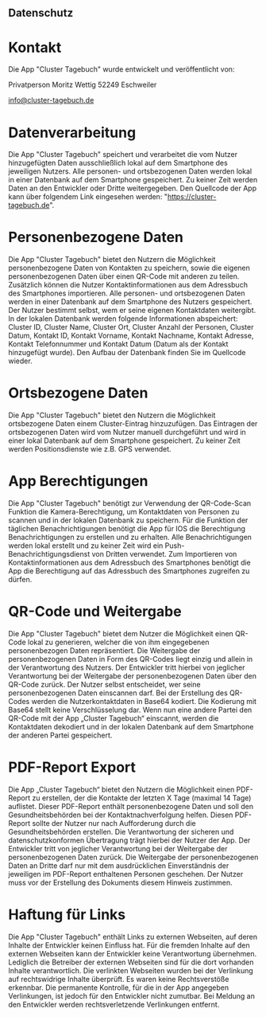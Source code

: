 ## Datenschutz

# Kontakt

Die App "Cluster Tagebuch" wurde entwickelt und veröffentlicht von:

Privatperson
Moritz Wettig
52249 Eschweiler

info@cluster-tagebuch.de

# Datenverarbeitung

Die App "Cluster Tagebuch" speichert und verarbeitet die vom Nutzer hinzugefügten Daten ausschließlich lokal auf dem Smartphone des jeweiligen Nutzers. Alle personen- und ortsbezogenen Daten werden lokal in einer Datenbank auf dem Smartphone gespeichert. Zu keiner Zeit werden Daten an den Entwickler oder Dritte weitergegeben. Den Quellcode der App kann über folgendem Link eingesehen werden: "https://cluster-tagebuch.de".

# Personenbezogene Daten

Die App "Cluster Tagebuch" bietet den Nutzern die Möglichkeit personenbezogene Daten von Kontakten zu speichern, sowie die eigenen personenbezogenen Daten über einen QR-Code mit anderen zu teilen. Zusätzlich können die Nutzer Kontaktinformationen aus dem Adressbuch des Smartphones importieren. Alle personen- und ortsbezogenen Daten werden in einer Datenbank auf dem Smartphone des Nutzers gespeichert. Der Nutzer bestimmt selbst, wem er seine eigenen Kontaktdaten weitergibt. In der lokalen Datenbank werden folgende Informationen abspeichert: Cluster ID, Cluster Name, Cluster Ort, Cluster Anzahl der Personen, Cluster Datum, Kontakt ID, Kontakt Vorname, Kontakt Nachname, Kontakt Adresse, Kontakt Telefonnummer und Kontakt Datum (Datum als der Kontakt hinzugefügt wurde). Den Aufbau der Datenbank finden Sie im Quellcode wieder.

# Ortsbezogene Daten

Die App "Cluster Tagebuch" bietet den Nutzern die Möglichkeit ortsbezogene Daten einem Cluster-Eintrag hinzuzufügen. Das Eintragen der ortsbezogenen Daten wird vom Nutzer manuell durchgeführt und wird in einer lokal Datenbank auf dem Smartphone gespeichert. Zu keiner Zeit werden Positionsdienste wie z.B. GPS verwendet.

# App Berechtigungen

Die App "Cluster Tagebuch" benötigt zur Verwendung der QR-Code-Scan Funktion die Kamera-Berechtigung, um Kontaktdaten von Personen zu scannen und in der lokalen Datenbank zu speichern. Für die Funktion der täglichen Benachrichtigungen benötigt die App für IOS die Berechtigung Benachrichtigungen zu erstellen und zu erhalten. Alle Benachrichtigungen werden lokal erstellt und zu keiner Zeit wird ein Push-Benachrichtigungsdienst von Dritten verwendet. Zum Importieren von Kontaktinformationen aus dem Adressbuch des Smartphones benötigt die App die Berechtigung auf das Adressbuch des Smartphones zugreifen zu dürfen.

# QR-Code und Weitergabe

Die App "Cluster Tagebuch" bietet dem Nutzer die Möglichkeit einen QR-Code lokal zu generieren, welcher die von ihm eingegebenen personenbezogen Daten repräsentiert. Die Weitergabe der personenbezogenen Daten in Form des QR-Codes liegt einzig und allein in der Verantwortung des Nutzers. Der Entwickler tritt hierbei von jeglicher Verantwortung bei der Weitergabe der personenbezogenen Daten über den QR-Code zurück. Der Nutzer selbst entscheidet, wer seine personenbezogenen Daten einscannen darf. Bei der Erstellung des QR-Codes werden die Nutzerkontaktdaten in Base64 kodiert. Die Kodierung mit Base64 stellt keine Verschlüsselung dar. Wenn nun eine andere Partei den QR-Code mit der App „Cluster Tagebuch“ einscannt, werden die Kontaktdaten dekodiert und in der lokalen Datenbank auf dem Smartphone der anderen Partei gespeichert.

# PDF-Report Export

Die App „Cluster Tagebuch“ bietet den Nutzern die Möglichkeit einen PDF-Report zu erstellen, der die Kontakte der letzten X Tage (maximal 14 Tage) auflistet. Dieser PDF-Report enthält personenbezogene Daten und soll den Gesundheitsbehörden bei der Kontaktnachverfolgung helfen. Diesen PDF-Report sollte der Nutzer nur nach Aufforderung durch die Gesundheitsbehörden erstellen. Die Verantwortung der sicheren und datenschutzkonformen Übertragung trägt hierbei der Nutzer der App. Der Entwickler tritt von jeglicher Verantwortung bei der Weitergabe der personenbezogenen Daten zurück. Die Weitergabe der personenbezogenen Daten an Dritte darf nur mit dem ausdrücklichen Einverständnis der jeweiligen im PDF-Report enthaltenen Personen geschehen. Der Nutzer muss vor der Erstellung des Dokuments diesem Hinweis zustimmen.

# Haftung für Links

Die App "Cluster Tagebuch" enthält Links zu externen Webseiten, auf deren Inhalte der Entwickler keinen Einfluss hat. Für die fremden Inhalte auf den externen Webseiten kann der Entwickler keine Verantwortung übernehmen. Lediglich die Betreiber der externen Webseiten sind für die dort vorhanden Inhalte verantwortlich. Die verlinkten Webseiten wurden bei der Verlinkung auf rechtswidrige Inhalte überprüft. Es waren keine Rechtsverstöße erkennbar. Die permanente Kontrolle, für die in der App angegeben Verlinkungen, ist jedoch für den Entwickler nicht zumutbar. Bei Meldung an den Entwickler werden rechtsverletzende Verlinkungen entfernt.